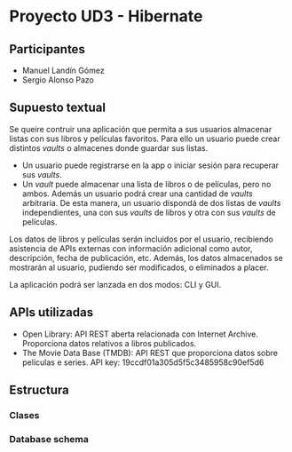 # Proyecto UD3 - Hibernate

## Participantes

- Manuel Landín Gómez
- Sergio Alonso Pazo

## Supuesto textual
Se queire contruir una aplicación que permita a sus usuarios
almacenar listas con sus libros y películas favoritos. 
Para ello un usuario puede crear distintos *vaults* o almacenes donde
guardar sus listas.

* Un usuario puede registrarse en la app o iniciar sesión para recuperar
sus *vaults*.
* Un *vault* puede almacenar una lista de libros o de películas, pero no ambos.
Además un usuario podrá crear una cantidad de *vaults* arbitraria. De esta manera,
un usuario dispondá de dos listas de *vaults* independientes, una con sus
*vaults* de libros y otra con sus *vaults* de películas. 


Los datos de libros y películas serán incluidos por el usuario, recibiendo asistencia
de APIs externas con información adicional como autor, descripción, fecha de publicación, etc.
Además, los datos almacenados se mostrarán al usuario, 
pudiendo ser modificados, o eliminados a placer.

La aplicación podrá ser lanzada en dos modos: CLI y GUI.




## APIs utilizadas

- Open Library: API REST aberta relacionada con Internet Archive. Proporciona datos relativos a libros publicados.
- The Movie Data Base (TMDB): API REST que proporciona datos sobre películas e series.
    API key: 19ccdf01a305d5f5c3485958c90ef5d6

## Estructura

### Clases

### Database schema

